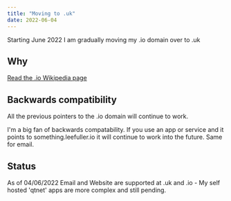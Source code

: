 ```yaml
---
title: "Moving to .uk"
date: 2022-06-04
---
```

Starting June 2022 I am gradually moving my .io domain over to .uk

## Why

[Read the .io Wikipedia page](https://en.wikipedia.org/wiki/.io)

## Backwards compatibility

All the previous pointers to the .io domain will continue to work.

I'm a big fan of backwards compatability. If you use an app or service and it points to something.leefuller.io it will continue to work into the future. Same for email.

## Status
As of 04/06/2022 Email and Website are supported at .uk and .io - My self hosted 'qtnet' apps are more complex and still pending.
